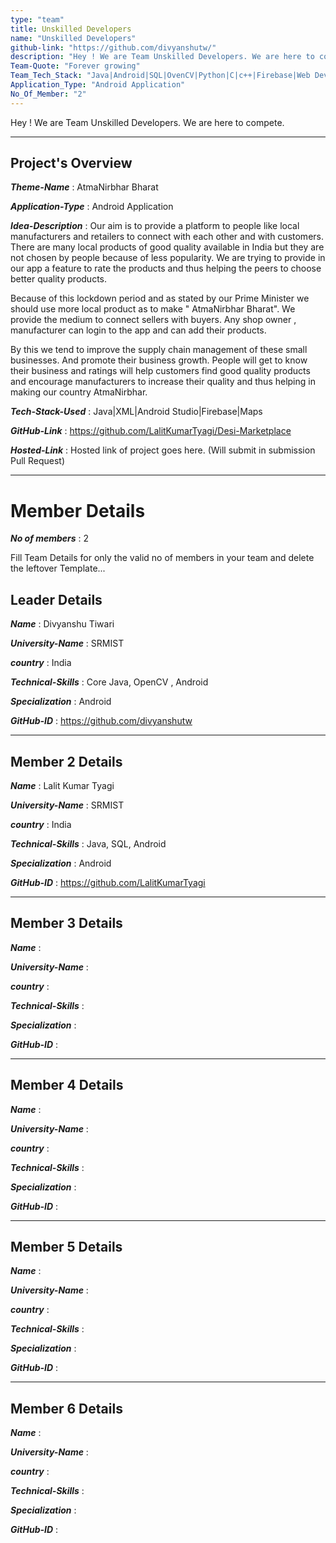 ```yaml
---
type: "team"                   
title: Unskilled Developers
name: "Unskilled Developers"
github-link: "https://github.com/divyanshutw/"
description: "Hey ! We are Team Unskilled Developers. We are here to compete."
Team-Quote: "Forever growing"
Team_Tech_Stack: "Java|Android|SQL|OvenCV|Python|C|c++|Firebase|Web Development|HTML"
Application_Type: "Android Application"
No_Of_Member: "2"
---
```


Hey ! We are Team Unskilled Developers. We are here to compete.

---

## Project's Overview

_**Theme-Name**_ : AtmaNirbhar Bharat

_**Application-Type**_ :   Android Application

_**Idea-Description**_ :   Our aim is to provide a platform to people like local manufacturers and retailers to connect with each other and with customers. There are many local products of good quality available in India but they are not chosen by people because of less popularity. We are trying to provide in our app a feature to rate the products and thus helping the peers to choose better quality products. 

Because of this lockdown period and as stated by our Prime Minister we should use more local product as to make " AtmaNirbhar Bharat". We provide the medium to connect sellers with buyers. Any shop owner , manufacturer  can login to the app and can add their products. 

By this we tend to improve the supply chain management of these small businesses. And promote their business growth. 
People will get to know their business and ratings will help customers find good quality products and encourage manufacturers to increase their quality and thus helping in making our country AtmaNirbhar.

_**Tech-Stack-Used**_ :   Java|XML|Android Studio|Firebase|Maps

_**GitHub-Link**_ :   https://github.com/LalitKumarTyagi/Desi-Marketplace

_**Hosted-Link**_ :    Hosted link of project goes here. (Will submit in submission Pull Request)

---

# Member Details

_**No of members**_ : 2

Fill Team Details for only the valid no of members in your team and delete the leftover Template...

## Leader Details

_**Name**_ : Divyanshu Tiwari

_**University-Name**_ : SRMIST

_**country**_ : India
 
_**Technical-Skills**_ : Core Java, OpenCV , Android

_**Specialization**_ : Android

_**GitHub-ID**_ :  https://github.com/divyanshutw

---

## Member 2 Details

_**Name**_ : Lalit Kumar Tyagi

_**University-Name**_ : SRMIST

_**country**_ : India
 
_**Technical-Skills**_ : Java, SQL, Android

_**Specialization**_ : Android

_**GitHub-ID**_ :   https://github.com/LalitKumarTyagi

---

## Member 3 Details

_**Name**_ :

_**University-Name**_ : 

_**country**_ :
 
_**Technical-Skills**_ :

_**Specialization**_ :

_**GitHub-ID**_ :   

---

## Member 4 Details

_**Name**_ :

_**University-Name**_ : 

_**country**_ :
 
_**Technical-Skills**_ :

_**Specialization**_ :

_**GitHub-ID**_ :  

---

## Member 5 Details

_**Name**_ :

_**University-Name**_ : 

_**country**_ :
 
_**Technical-Skills**_ :

_**Specialization**_ :

_**GitHub-ID**_ :  

---

## Member 6 Details

_**Name**_ :

_**University-Name**_ : 

_**country**_ :
 
_**Technical-Skills**_ :

_**Specialization**_ :

_**GitHub-ID**_ :  


